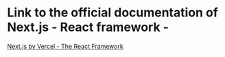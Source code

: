 # Link to the official documentation of Next.js - React framework -

[Next.js by Vercel - The React Framework](https://nextjs.org/)